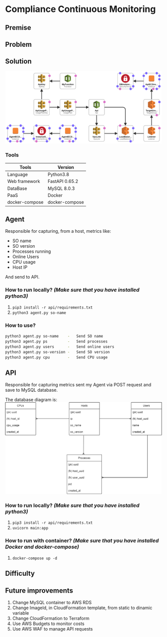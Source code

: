 # Compliance Continuous Monitoring

## Premise

## Problem

## Solution
![DB diagram](/images/template.png)

### Tools
| Tools | Version |
|---   | ---  |
| Language | Python3.8 |
| Web framework | FastAPI 0.65.2 |
| DataBase | MySQL 8.0.3 |
| PaaS | Docker |
| docker-compose | docker-compose  |

## Agent

Responsible for capturing, from a host, metrics like:

- SO name
- SO version
- Processes running
- Online Users
- CPU usage
- Host IP

And send to API.
### How to run locally? *(Make sure that you have installed python3)*
1. ```pip3 install -r api/requirements.txt```
2. ```python3 agent.py so-name```
### How to use? 

``` sh
python3 agent.py so-name    -   Send SO name
python3 agent.py ps         -   Send processes
python3 agent.py users      -   Send online users
python3 agent.py so-version -   Send SO version
python3 agent.py cpu        -   Send CPU usage
```

## API

Responsible for capturing metrics sent my Agent via POST request and save to MySQL database.

The database diagram is:
![DB diagram](/images/api-database.png)

### How to run locally? *(Make sure that you have installed python3)*
1. ```pip3 install -r api/requirements.txt```
2. ```uvicorn main:app```
### How to run with container? *(Make sure that you have installed Docker and docker-compose)*
1. ```docker-compose up -d```

## Difficulty

## Future improvements

1. Change MySQL container to AWS RDS
2. Change ImageId, in CloudFormation template, from static to dinamic variable
3. Change CloudFormation to Terraform
4. Use AWS Budgets to monitor costs 
5. Use AWS WAF to manage API requests